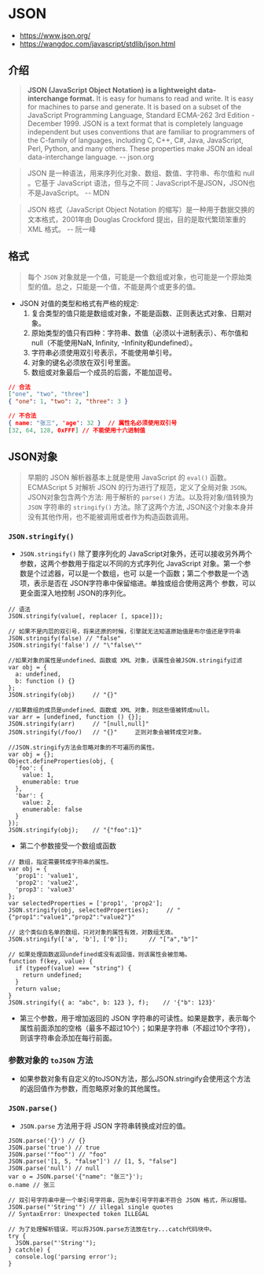 # JSON

- https://www.json.org/
- https://wangdoc.com/javascript/stdlib/json.html

## 介绍

> **JSON (JavaScript Object Notation) is a lightweight data-interchange format.** It is easy for humans to read and write. It is easy for machines to parse and generate. It is based on a subset of the JavaScript Programming Language, Standard ECMA-262 3rd Edition - December 1999. JSON is a text format that is completely language independent but uses conventions that are familiar to programmers of the C-family of languages, including C, C++, C#, Java, JavaScript, Perl, Python, and many others. These properties make JSON an ideal data-interchange language.    -- json.org

> JSON 是一种语法，用来序列化对象、数组、数值、字符串、布尔值和 null 。它基于 JavaScript 语法，但与之不同：JavaScript不是JSON，JSON也不是JavaScript。     -- MDN

> JSON 格式（JavaScript Object Notation 的缩写）是一种用于数据交换的文本格式，2001年由 Douglas Crockford 提出，目的是取代繁琐笨重的 XML 格式。    -- 阮一峰

## 格式

> 每个 `JSON` 对象就是一个值，可能是一个数组或对象，也可能是一个原始类型的值。总之，只能是一个值，不能是两个或更多的值。

- JSON 对值的类型和格式有严格的规定:
    1. 复合类型的值只能是数组或对象，不能是函数、正则表达式对象、日期对象。
    2. 原始类型的值只有四种：字符串、数值（必须以十进制表示）、布尔值和null（不能使用NaN, Infinity, -Infinity和undefined）。
    3. 字符串必须使用双引号表示，不能使用单引号。
    4. 对象的键名必须放在双引号里面。
    5. 数组或对象最后一个成员的后面，不能加逗号。

```JSON
// 合法
["one", "two", "three"]
{ "one": 1, "two": 2, "three": 3 }

// 不合法
{ name: "张三", 'age': 32 }  // 属性名必须使用双引号
[32, 64, 128, 0xFFF] // 不能使用十六进制值
```

## JSON对象

> 早期的 JSON 解析器基本上就是使用 JavaScript 的 `eval()` 函数。
> ECMAScript 5 对解析 JSON 的行为进行了规范，定义了全局对象 `JSON`。
> JSON对象包含两个方法: 用于解析的 `parse()` 方法。以及将对象/值转换为 `JSON` 字符串的 `stringify()` 方法。除了这两个方法, JSON这个对象本身并没有其他作用，也不能被调用或者作为构造函数调用。

### `JSON.stringify()`

- `JSON.stringify()` 除了要序列化的 JavaScript对象外，还可以接收另外两个参数，这两个参数用于指定以不同的方式序列化 JavaScript 对象。第一个参数是个过滤器，可以是一个数组，也可 以是一个函数；第二个参数是一个选项，表示是否在 JSON字符串中保留缩进。单独或组合使用这两个 参数，可以更全面深入地控制 JSON的序列化。

```JS
// 语法
JSON.stringify(value[, replacer [, space]]);

// 如果不是内层的双引号，将来还原的时候，引擎就无法知道原始值是布尔值还是字符串
JSON.stringify(false) // "false"
JSON.stringify('false') // "\"false\""

//如果对象的属性是undefined、函数或 XML 对象，该属性会被JSON.stringify过滤
var obj = {
  a: undefined,
  b: function () {}
};
JSON.stringify(obj)     // "{}"

//如果数组的成员是undefined、函数或 XML 对象，则这些值被转成null。
var arr = [undefined, function () {}];
JSON.stringify(arr)     // "[null,null]"
JSON.stringify(/foo/)   // "{}"     正则对象会被转成空对象。

//JSON.stringify方法会忽略对象的不可遍历的属性。
var obj = {};
Object.defineProperties(obj, {
  'foo': {
    value: 1,
    enumerable: true
  },
  'bar': {
    value: 2,
    enumerable: false
  }
});
JSON.stringify(obj);    // "{"foo":1}"
```

- 第二个参数接受一个数组或函数

```JS
// 数组，指定需要转成字符串的属性。
var obj = {
  'prop1': 'value1',
  'prop2': 'value2',
  'prop3': 'value3'
};
var selectedProperties = ['prop1', 'prop2'];
JSON.stringify(obj, selectedProperties);     // "{"prop1":"value1","prop2":"value2"}"

// 这个类似白名单的数组，只对对象的属性有效，对数组无效。
JSON.stringify(['a', 'b'], ['0']);      // "["a","b"]"

// 如果处理函数返回undefined或没有返回值，则该属性会被忽略。
function f(key, value) {
  if (typeof(value) === "string") {
    return undefined;
  }
  return value;
}
JSON.stringify({ a: "abc", b: 123 }, f);    // '{"b": 123}'
```

- 第三个参数，用于增加返回的 JSON 字符串的可读性。如果是数字，表示每个属性前面添加的空格（最多不超过10个）；如果是字符串（不超过10个字符），则该字符串会添加在每行前面。

### 参数对象的 `toJSON` 方法

- 如果参数对象有自定义的toJSON方法，那么JSON.stringify会使用这个方法的返回值作为参数，而忽略原对象的其他属性。

### `JSON.parse()`

- `JSON.parse` 方法用于将 JSON 字符串转换成对应的值。

```JS
JSON.parse('{}') // {}
JSON.parse('true') // true
JSON.parse('"foo"') // "foo"
JSON.parse('[1, 5, "false"]') // [1, 5, "false"]
JSON.parse('null') // null
var o = JSON.parse('{"name": "张三"}');
o.name // 张三

// 双引号字符串中是一个单引号字符串，因为单引号字符串不符合 JSON 格式，所以报错。
JSON.parse("'String'") // illegal single quotes
// SyntaxError: Unexpected token ILLEGAL

// 为了处理解析错误，可以将JSON.parse方法放在try...catch代码块中。
try {
  JSON.parse("'String'");
} catch(e) {
  console.log('parsing error');
}
```